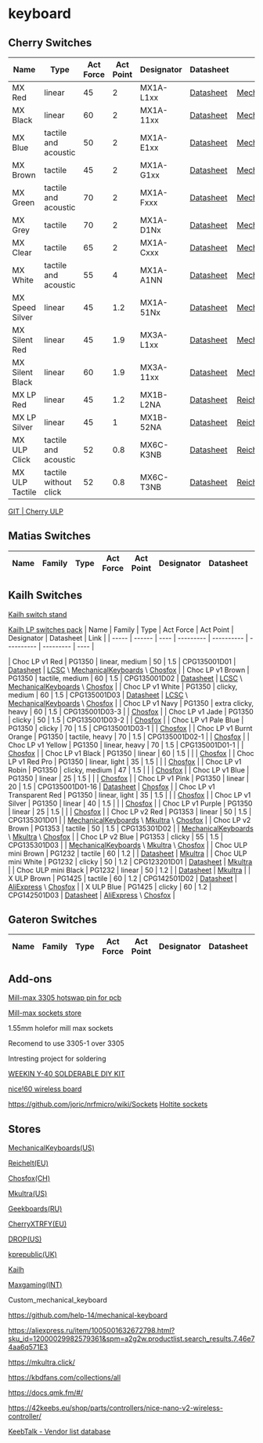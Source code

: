 # keyboard

## Cherry Switches
| Name  | Type | Act Force | Act Point | Designator | Datasheet | Link |
| ----- | ---- | --------- | --------- | ---------- | --------- | ---- |
| MX Red | linear | 45 | 2 | MX1A-L1xx | [Datasheet](https://www.cherrymx.de/_Resources/Persistent/b/7/a/b/b7ab2f72bd5686e1e1e759a9f3703536d7fb1e18/EN_CHERRY_MX_RED.pdf) | [MechanicalKeyboards](https://mechanicalkeyboards.com/shop/index.php?l=product_list&c=57) |
| MX Black | linear | 60 | 2 | MX1A-11xx | [Datasheet](https://www.cherrymx.de/_Resources/Persistent/0/7/f/6/07f6a966a4b95053db5691e73faa401f67d2eb5e/EN_CHERRY_MX_BLACK.pdf) | [MechanicalKeyboards](https://mechanicalkeyboards.com/shop/index.php?l=product_list&c=54) |
| MX Blue | tactile and acoustic | 50 | 2 | MX1A-E1xx | [Datasheet](https://www.cherrymx.de/_Resources/Persistent/a/5/3/1/a531cb6598bc849cbcf131fd7a31814282b74545/EN_CHERRY_MX_BLUE.pdf) | [MechanicalKeyboards](https://mechanicalkeyboards.com/shop/index.php?l=product_list&c=56) |
| MX Brown | tactile | 45 | 2 | MX1A-G1xx | [Datasheet](https://www.cherrymx.de/_Resources/Persistent/1/3/6/1/13618248706cd28e75ab9bdf9e55e9f8794611c1/EN_CHERRY_MX_BROWN.pdf) | [MechanicalKeyboards](https://mechanicalkeyboards.com/shop/index.php?l=product_list&c=55) |
| MX Green | tactile and acoustic | 70 | 2 | MX1A-Fxxx | [Datasheet](https://www.cherrymx.de/_Resources/Persistent/a/a/3/1/aa31c11f193a199eea05c8897d9decc539ce9b7f/EN_CHERRY_MX_GREEN.pdf) | [MechanicalKeyboards](https://mechanicalkeyboards.com/shop/index.php?l=product_list&c=63) |
| MX Grey | tactile | 70 | 2 | MX1A-D1Nx | [Datasheet](https://www.cherrymx.de/_Resources/Persistent/9/6/8/f/968fd7e99029449b6af9babb96149abed607b29b/Data_Sheet_CHERRY_MX_Grey.pdf) | [MechanicalKeyboards](https://mechanicalkeyboards.com/shop/index.php?l=product_list&c=59) |
| MX Clear | tactile | 65 | 2 | MX1A-Cxxx | [Datasheet](https://www.cherrymx.de/_Resources/Persistent/1/e/6/d/1e6d4479ea3c692473ae8dd3f0b825bd568ecadb/EN_CHERRY_MX_CLEAR.pdf) | [MechanicalKeyboards](https://mechanicalkeyboards.com/shop/index.php?l=product_list&c=58) |
| MX White | tactile and acoustic | 55 | 4 | MX1A-A1NN | [Datasheet](https://www.farnell.com/datasheets/2301174.pdf) | [MechanicalKeyboards](https://mechanicalkeyboards.com/shop/index.php?l=product_list&c=64) |
| MX Speed Silver | linear | 45 | 1.2 | MX1A-51Nx | [Datasheet](https://www.cherrymx.de/_Resources/Persistent/7/f/4/5/7f45a95bf2bd93bd9c94f1835bd0c89dd6863326/EN_CHERRY_MX_SPEED_Silver.pdf) | [MechanicalKeyboards](https://mechanicalkeyboards.com/shop/index.php?l=product_list&c=875) |
| MX Silent Red | linear | 45 | 1.9 | MX3A-L1xx | [Datasheet](https://www.cherrymx.de/_Resources/Persistent/9/8/d/c/98dc07c393ba6be617c8547b77371709063605ad/EN_CHERRY_MX_SILENT_RED.pdf) | [MechanicalKeyboards](https://mechanicalkeyboards.com/shop/index.php?l=product_list&c=376) |
| MX Silent Black | linear | 60 | 1.9 | MX3A-11xx | [Datasheet](https://www.cherrymx.de/_Resources/Persistent/8/9/4/5/8945e4291a811c540f5c3e1ae4b3fc47e4011a8a/EN_CHERRY_MX_SILENT_BLACK.pdf) | [MechanicalKeyboards](https://mechanicalkeyboards.com/shop/index.php?l=product_detail&p=9975) |
| MX LP Red | linear | 45 | 1.2 | MX1B-L2NA | [Datasheet](https://www.cherrymx.de/_Resources/Persistent/b/3/1/e/b31ed369e2614b88503ba419d4e0a8339a7c55e5/Data%20sheet_MX1B-L2NA.pdf) | [Reichelt](https://www.reichelt.com/de/en/cherry-mx-low-profile-red-rgb-button-module-cherry-mx1b-l2na-p258100.html?&trstct=pos_1&nbc=1) |
| MX LP Silver | linear | 45 | 1 | MX1B-52NA | [Datasheet](https://www.cherrymx.de/_Resources/Persistent/6/7/d/f/67df5e072fb240d5e5c6bb1c132eaf213ef04981/Data%20sheet_MX1B-52NA.pdf) | [Reichelt](https://www.reichelt.com/de/en/cherry-mx-low-profile-silver-rgb-button-module-cherry-mx1b-52na-p281332.html?&trstct=pos_2&nbc=1) |
| MX ULP Click | tactile and acoustic | 52 | 0.8 | MX6C-K3NB | [Datasheet](https://www.cherrymx.de/_Resources/Persistent/b/f/8/a/bf8aa6c9901e722a271f6ccc9d2388d9380c195f/CHERRY_MX_ULP_Click_Datasheet.pdf) | [Reichelt](https://www.reichelt.com/de/en/cherry-mx-ultra-low-profile-rgb-pushbutton-module-cherry-mx6c-k3nb-p335040.html?&trstct=pos_3&nbc=1) |
| MX ULP Tactile | tactile without click | 52 | 0.8 | MX6C-T3NB | [Datasheet](https://www.cherrymx.de/_Resources/Persistent/8/c/3/4/8c348ad8022fdd2c96033bdb32948fcb036a4ecd/CHERRY_MX_ULP_Tactile_Datasheet.pdf) | [Reichelt](https://www.reichelt.com/de/en/cherry-mx-ultra-low-profile-rgb-pushbutton-module-cherry-mx6c-k3nb-p335040.html?&trstct=pos_3&nbc=1) |

[GIT | Cherry ULP](https://github.com/pashutk/Cherry_MX_ULP)


## Matias Switches
| Name  | Family | Type | Act Force | Act Point | Designator | Datasheet | Link |
| ----- | ------ | ---- | --------- | ---------- | ---------- | --------- | ---- |


## Kailh Switches
[Kailh switch stand](https://www.kailh.net/products/kailh-switch-tester)

[Kailh LP switches pack](https://chosfox.com/collections/low-profile-collection/products/kailh-low-profile-mechanical-keyboard-switches-tester-pack)
| Name  | Family | Type | Act Force | Act Point | Designator | Datasheet | Link |
| ----- | ------ | ---- | --------- | ---------- | ---------- | --------- | ---- |



| Choc LP v1 Red | PG1350 | linear, medium | 50 | 1.5 | CPG135001D01 | [Datasheet](https://datasheet.lcsc.com/lcsc/1912111437_Kailh-CPG135001D01_C400229.pdf) | [LCSC](https://www.lcsc.com/product-detail/Mechanical-Keyboard-Shaft_Kailh-CPG135001D01_C400229.html) \ [MechanicalKeyboards](https://mechanicalkeyboards.com/shop/index.php?l=product_detail&p=6337) \ [Chosfox](https://chosfox.com/collections/low-profile-collection/products/kailh-low-profile-choc-switches?variant=42514647613634) |
| Choc LP v1 Brown | PG1350 | tactile, medium | 60 | 1.5 | CPG135001D02 | [Datasheet](https://datasheet.lcsc.com/lcsc/1912111437_Kailh-CPG135001D02_C400230.pdf) | [LCSC](https://www.lcsc.com/product-detail/Mechanical-Keyboard-Shaft_Kailh-CPG135001D02_C400230.html) \ [MechanicalKeyboards](https://mechanicalkeyboards.com/shop/index.php?l=product_detail&p=6339) \ [Chosfox](https://chosfox.com/collections/low-profile-collection/products/kailh-low-profile-choc-switches?variant=42514647646402) |
| Choc LP v1 White | PG1350 | clicky, medium | 60 | 1.5 | CPG135001D03 | [Datasheet](https://datasheet.lcsc.com/lcsc/1912111437_Kailh-CPG135001D03_C400231.pdf) | [LCSC](https://www.lcsc.com/product-detail/Mechanical-Keyboard-Shaft_Kailh-CPG135001D03_C400231.html) \ [MechanicalKeyboards](https://mechanicalkeyboards.com/shop/index.php?l=product_detail&p=6340) \ [Chosfox](https://chosfox.com/collections/low-profile-collection/products/kailh-low-profile-choc-switches?variant=42514647679170) |
| Choc LP v1 Navy | PG1350 | extra clicky, heavy | 60 | 1.5 | CPG135001D03-3 | | [Chosfox](https://chosfox.com/collections/low-profile-collection/products/kailh-low-profile-choc-switches?variant=42514647875778) |
| Choc LP v1 Jade | PG1350 | clicky | 50 | 1.5 | CPG135001D03-2 | | [Chosfox](https://chosfox.com/collections/low-profile-collection/products/kailh-low-profile-choc-switches?variant=42514647843010) |
| Choc LP v1 Pale Blue | PG1350 | clicky | 70 | 1.5 | CPG135001D03-1 | | [Chosfox](https://chosfox.com/collections/low-profile-collection/products/kailh-low-profile-choc-switches?variant=42514647810242) |
| Choc LP v1 Burnt Orange | PG1350 | tactile, heavy | 70 | 1.5 | CPG135001D02-1 | | [Chosfox](https://chosfox.com/collections/low-profile-collection/products/kailh-low-profile-choc-switches?variant=42514647777474) |
| Choc LP v1 Yellow | PG1350 | linear, heavy | 70 | 1.5 | CPG135001D01-1 | | [Chosfox](https://chosfox.com/collections/low-profile-collection/products/kailh-low-profile-choc-switches?variant=42514647744706) |
| Choc LP v1 Black | PG1350 | linear | 60 | 1.5 | | | [Chosfox](https://chosfox.com/collections/low-profile-collection/products/kailh-low-profile-choc-switches?variant=42514647711938) |
| Choc LP v1 Red Pro | PG1350 | linear, light | 35 | 1.5 | | | [Chosfox](https://chosfox.com/collections/low-profile-collection/products/kailh-low-profile-choc-switches?variant=42514647908546) |
| Choc LP v1 Robin | PG1350 | clicky, medium | 47 | 1.5 | | | [Chosfox](https://chosfox.com/collections/low-profile-collection/products/kailh-low-profile-choc-switches?variant=42514647941314) |
| Choc LP v1 Blue | PG1350 | linear | 25 | 1.5 | | | [Chosfox](https://chosfox.com/collections/low-profile-collection/products/kailh-low-profile-choc-switches?variant=42514647974082) |
| Choc LP v1 Pink | PG1350 | linear | 20 | 1.5 | CPG135001D01-16 | [Datasheet](https://www.kailhswitch.com/Content/upload/pdf/202215927/CPG135001D01-16.pdf?rnd=235) | [Chosfox](https://chosfox.com/collections/low-profile-collection/products/kailh-low-profile-choc-switches?variant=42514648006850) |
| Choc LP v1 Transparent Red | PG1350 | linear, light | 35 | 1.5 | | | [Chosfox](https://chosfox.com/collections/low-profile-collection/products/kailh-low-profile-choc-switches?variant=42514648039618) |
| Choc LP v1 Silver | PG1350 | linear | 40 | 1.5 | | | [Chosfox](https://chosfox.com/collections/low-profile-collection/products/kailh-low-profile-choc-switches?variant=42514648072386) |
| Choc LP v1 Purple | PG1350 | linear | 25 | 1.5 | | | [Chosfox](https://chosfox.com/collections/low-profile-collection/products/kailh-low-profile-choc-switches?variant=42514648105154) |
| Choc LP v2 Red | PG1353 | linear | 50 | 1.5 | CPG135301D01 | | [MechanicalKeyboards](https://mechanicalkeyboards.com/shop/index.php?l=product_detail&p=6341) \ [Mkultra](https://mkultra.click/kailh-choc-v2-low-profile-switches/) \ [Chosfox](https://chosfox.com/collections/low-profile-collection/products/v2-low-profile-switch?variant=41683772965058) |
| Choc LP v2 Brown | PG1353 | tactile | 50 | 1.5 | CPG135301D02 | | [MechanicalKeyboards](https://mechanicalkeyboards.com/shop/index.php?l=product_detail&p=6342) \ [Mkultra](https://mkultra.click/kailh-choc-v2-low-profile-switches/) \ [Chosfox](https://chosfox.com/collections/low-profile-collection/products/v2-low-profile-switch?variant=41683772997826) |
| Choc LP v2 Blue | PG1353 | clicky | 55 | 1.5 | CPG135301D03 | | [MechanicalKeyboards](https://mechanicalkeyboards.com/shop/index.php?l=product_detail&p=6343) \ [Mkultra](https://mkultra.click/kailh-choc-v2-low-profile-switches/) \ [Chosfox](https://chosfox.com/collections/low-profile-collection/products/v2-low-profile-switch?variant=41683773030594) |
| Choc ULP mini Brown | PG1232 | tactile | 60 | 1.2 | | [Datasheet](http://www.kailh.com/en/Products/Ks/NotebookS/647.html) | [Mkultra](https://mkultra.click/choc-mini-low-low-profile-switches/) |
| Choc ULP mini White | PG1232 | clicky | 50 | 1.2 | CPG123201D01 | [Datasheet](http://www.kailh.com/en/Products/Ks/NotebookS/647.html) | [Mkultra](https://mkultra.click/choc-mini-low-low-profile-switches/) |
| Choc ULP mini Black | PG1232 | linear | 50 | 1.2 | | [Datasheet](http://www.kailh.com/en/Products/Ks/NotebookS/647.html) | [Mkultra](https://mkultra.click/choc-mini-low-low-profile-switches/) |
| X ULP Brown | PG1425 | tactile | 60 | 1.2 | CPG142501D02 | [Datasheet](http://www.kailh.com/en/Products/Ks/NotebookS/649.html) | [AliExpress](https://aliexpress.ru/item/32985602923.html?sku_id=10000000843368905&spm=a2g2w.productlist.search_results.2.2a6f4aa654pxyt) \ [Chosfox](https://chosfox.com/products/kailh-x-switch-sets?_pos=3&_sid=7ad59e1d7&_ss=r) |
| X ULP Blue | PG1425 | clicky | 60 | 1.2 | CPG142501D03 | [Datasheet](http://www.kailh.com/en/Products/Ks/NotebookS/649.html) | [AliExpress](https://aliexpress.ru/item/32985602923.html?sku_id=10000000843368905&spm=a2g2w.productlist.search_results.2.2a6f4aa654pxyt) \ [Chosfox](https://chosfox.com/products/kailh-x-switch-sets?_pos=3&_sid=7ad59e1d7&_ss=r) |


## Gateron Switches
| Name  | Family | Type | Act Force | Act Point | Designator | Datasheet | Link |
| ----- | ------ | ---- | --------- | ---------- | ---------- | --------- | ---- |



## Add-ons
[Mill-max 3305 hotswap pin for pcb](https://www.mill-max.com/products/pin-receptacle/receptacle-with-no-tail/3305)

[Mill-max sockets store](https://keeb.io/products/mill-max-hotswap-sockets)

1.55mm holefor mill max sockets

Recomend to use 3305-1 over 3305

Intresting project for soldering

[WEEKIN Y-40 SOLDERABLE DIY KIT](https://kbdfans.com/collections/all/products/weekin-y-40-solderable-diy-kit)

[nice!60 wireless board](https://nicekeyboards.com/nice-60)

https://github.com/joric/nrfmicro/wiki/Sockets
[Holtite sockets](https://deskthority.net/wiki/Holtite)

## Stores
[MechanicalKeyboards(US)](https://mechanicalkeyboards.com/shop/index.php?l=product_list&c=107)

[Reichelt(EU)](https://www.reichelt.com/de/en/keyboard-accessories-c8099.html?&nbc=1)

[Chosfox(CH)](https://chosfox.com/)

[Mkultra(US)](https://mkultra.click/)

[Geekboards(RU)](https://geekboards.ru/collection/switches)

[CherryXTRFY(EU)](https://cherryxtrfy.com/keyboard-switches)

[DROP(US)](https://drop.com/mechanical-keyboards/drops?sc=switches)

[kprepublic(UK)](https://kprepublic.com/collections/switch?page=1)

[Kailh](https://www.kailh.net/)

[Maxgaming(INT)](https://us.maxgaming.com/us/pc-peripherals/keyboard-accessories/custom-keyboard/switches)

Custom_mechanical_keyboard

https://github.com/help-14/mechanical-keyboard

https://aliexpress.ru/item/1005001632672798.html?sku_id=12000029982579361&spm=a2g2w.productlist.search_results.7.46e74aa6q571E3

https://mkultra.click/

https://kbdfans.com/collections/all

https://docs.qmk.fm/#/

https://42keebs.eu/shop/parts/controllers/nice-nano-v2-wireless-controller/

[KeebTalk - Vendor list database](https://www.keebtalk.com/t/list-of-keyboard-retailers-shops-stores-vendors/9022)
